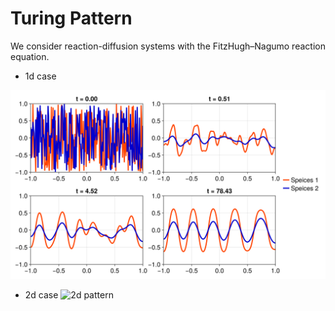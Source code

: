 # Turing Pattern



We consider reaction-diffusion systems with the FitzHugh–Nagumo reaction equation.


- 1d case

![1d pattern](https://github.com/garam-kim/Advanced_SC/blob/main/1d_pattern_time_evolution.svg)



- 2d case
![2d pattern](https://github.com/garam-kim/Advanced_SC/blob/main/2d_pattern.gif)


